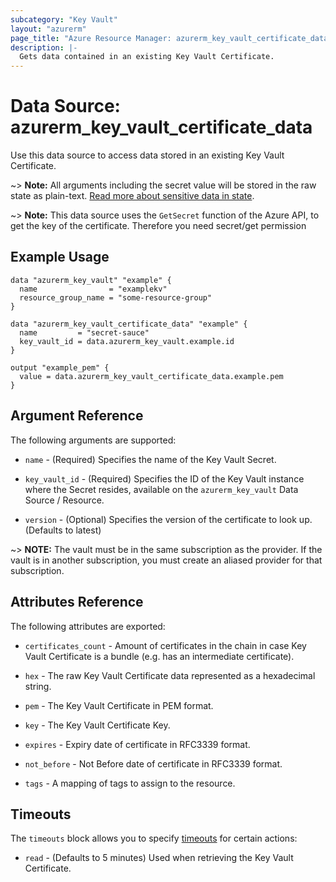 ```yaml
---
subcategory: "Key Vault"
layout: "azurerm"
page_title: "Azure Resource Manager: azurerm_key_vault_certificate_data"
description: |-
  Gets data contained in an existing Key Vault Certificate.
---
```


# Data Source: azurerm_key_vault_certificate_data

Use this data source to access data stored in an existing Key Vault Certificate.

~> **Note:** All arguments including the secret value will be stored in the raw state as plain-text.
[Read more about sensitive data in state](/docs/state/sensitive-data.html).

~> **Note:** This data source uses the `GetSecret` function of the Azure API, to get the key of the certificate. Therefore you need secret/get permission

## Example Usage

```hcl
data "azurerm_key_vault" "example" {
  name                = "examplekv"
  resource_group_name = "some-resource-group"
}

data "azurerm_key_vault_certificate_data" "example" {
  name         = "secret-sauce"
  key_vault_id = data.azurerm_key_vault.example.id
}

output "example_pem" {
  value = data.azurerm_key_vault_certificate_data.example.pem
}
```

## Argument Reference

The following arguments are supported:

* `name` - (Required) Specifies the name of the Key Vault Secret.

* `key_vault_id` - (Required) Specifies the ID of the Key Vault instance where the Secret resides, available on the `azurerm_key_vault` Data Source / Resource.

* `version` - (Optional) Specifies the version of the certificate to look up.  (Defaults to latest)

~> **NOTE:** The vault must be in the same subscription as the provider. If the vault is in another subscription, you must create an aliased provider for that subscription.

## Attributes Reference

The following attributes are exported:

* `certificates_count` - Amount of certificates in the chain in case Key Vault Certificate is a bundle (e.g. has an intermediate certificate).

* `hex` - The raw Key Vault Certificate data represented as a hexadecimal string.

* `pem` - The Key Vault Certificate in PEM format.

* `key` - The Key Vault Certificate Key.

* `expires` - Expiry date of certificate in RFC3339 format.

* `not_before` - Not Before date of certificate in RFC3339 format.

* `tags` - A mapping of tags to assign to the resource.

## Timeouts

The `timeouts` block allows you to specify [timeouts](https://www.terraform.io/docs/configuration/resources.html#timeouts) for certain actions:

* `read` - (Defaults to 5 minutes) Used when retrieving the Key Vault Certificate.
